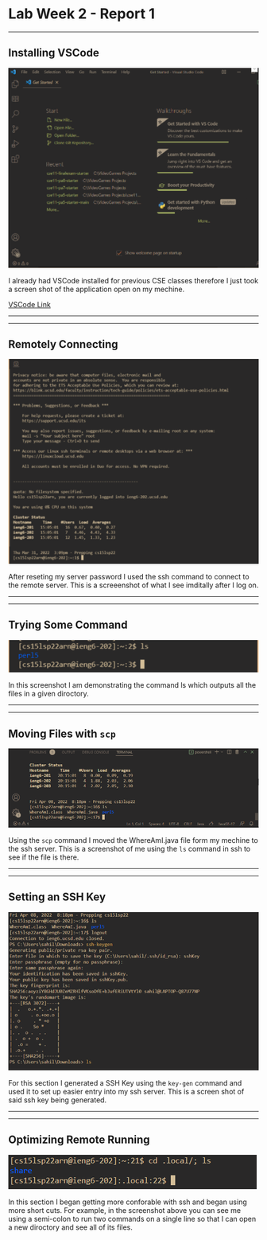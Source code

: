 # Lab Week 2 - Report 1
***
## Installing VSCode
![Image](VSCode.png)

I already had VSCode installed for previous CSE classes therefore I just took a screen shot of the application open on my mechine. 

[VSCode Link](https://code.visualstudio.com/)

***
***

## Remotely Connecting 
![Image](ReomtelyConnecting.png)

After reseting my server password I used the ssh command to connect to the remote server. This is a screeenshot of what I see imditally after I log on. 

***
***

## Trying Some Command
![Image](TryingCommands.png)

In this screenshot I am demonstrating the command ls which outputs all the files in a given diroctory.

***
***

## Moving Files with ```scp```
![Image](MoveingFIles.png)

Using the ```scp``` command I moved the WhereAmI.java file form my mechine to the ssh server. This is a screenshot of me using the ```ls``` command in ssh to see if the file is there.

***
***

## Setting an SSH Key
![Image](key.png)

For this section I generated a SSH Key using the ```key-gen``` command and used it to set up easier entry into my ssh server. This is a screen shot of said ssh key being generated.
 
***
***

## Optimizing Remote Running
![Image](remoterunning.png)

In this section I began getting more conforable with ssh and began using more short cuts. For example, in the screenshot above you can see me using a semi-colon to run two commands on a single line so that I can open a new diroctory and see all of its files. 